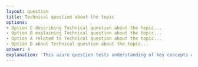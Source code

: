 ```yaml
---
layout: question
title: Technical question about the topic
options:
- Option C describing Technical question about the topic...
- Option B explaining Technical question about the topic...
- Option A related to Technical question about the topic...
- Option D about Technical question about the topic...
answer: 4
explanation: 'This azure question tests understanding of key concepts and best practices.'
---
```

